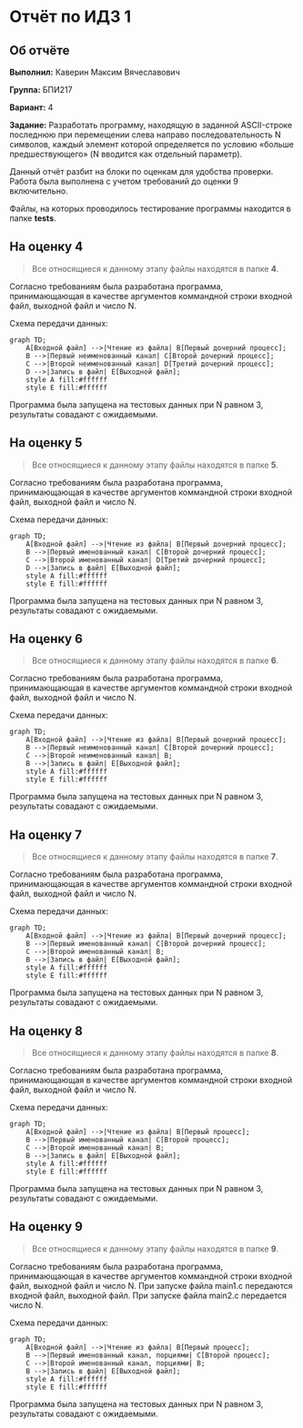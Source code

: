 # Отчёт по ИДЗ 1

## Об отчёте

**Выполнил:** Каверин Максим Вячеславович

**Группа:** БПИ217

**Вариант:** 4

**Задание:** Разработать программу, находящую в заданной ASCII-строке последнюю при перемещении слева направо последовательность N символов, каждый элемент которой определяется по условию «больше предшествующего» (N вводится как отдельный параметр).

Данный отчёт разбит на блоки по оценкам для удобства проверки. Работа была выполнена с учетом требований до оценки 9 включительно.

Файлы, на которых проводилось тестирование программы находится в папке **tests**.

## На оценку 4

> Все относящиеся к данному этапу файлы находятся в папке **4**.

Согласно требованиям была разработана программа, принимающающая в качестве аргументов коммандной строки входной файл, выходной файл и число N.

Схема передачи данных:

```mermaid
graph TD;
    A[Входной файл] -->|Чтение из файла| B[Первый дочерний процесс];
    B -->|Первый неименованный канал| C[Второй дочерний процесс];
    C -->|Второй неименованный канал| D[Третий дочерний процесс];
    D -->|Запись в файл| E[Выходной файл];
    style A fill:#ffffff
    style E fill:#ffffff
```

Программа была запущена на тестовых данных при N равном 3, результаты совадают с ожидаемыми. 

## На оценку 5

> Все относящиеся к данному этапу файлы находятся в папке **5**.

Согласно требованиям была разработана программа, принимающающая в качестве аргументов коммандной строки входной файл, выходной файл и число N.

Схема передачи данных:

```mermaid
graph TD;
    A[Входной файл] -->|Чтение из файла| B[Первый дочерний процесс];
    B -->|Первый именованный канал| C[Второй дочерний процесс];
    C -->|Второй именованный канал| D[Третий дочерний процесс];
    D -->|Запись в файл| E[Выходной файл];
    style A fill:#ffffff
    style E fill:#ffffff
```

Программа была запущена на тестовых данных при N равном 3, результаты совадают с ожидаемыми. 

## На оценку 6

> Все относящиеся к данному этапу файлы находятся в папке **6**.

Согласно требованиям была разработана программа, принимающающая в качестве аргументов коммандной строки входной файл, выходной файл и число N.

Схема передачи данных:

```mermaid
graph TD;
    A[Входной файл] -->|Чтение из файла| B[Первый дочерний процесс];
    B -->|Первый неименованный канал| C[Второй дочерний процесс];
    C -->|Второй неименованный канал| B;
    B -->|Запись в файл| E[Выходной файл];
    style A fill:#ffffff
    style E fill:#ffffff
```

Программа была запущена на тестовых данных при N равном 3, результаты совадают с ожидаемыми. 

## На оценку 7

> Все относящиеся к данному этапу файлы находятся в папке **7**.

Согласно требованиям была разработана программа, принимающающая в качестве аргументов коммандной строки входной файл, выходной файл и число N.

Схема передачи данных:

```mermaid
graph TD;
    A[Входной файл] -->|Чтение из файла| B[Первый дочерний процесс];
    B -->|Первый именованный канал| C[Второй дочерний процесс];
    C -->|Второй именованный канал| B;
    B -->|Запись в файл| E[Выходной файл];
    style A fill:#ffffff
    style E fill:#ffffff
```

Программа была запущена на тестовых данных при N равном 3, результаты совадают с ожидаемыми. 

## На оценку 8

> Все относящиеся к данному этапу файлы находятся в папке **8**.

Согласно требованиям была разработана программа, принимающающая в качестве аргументов коммандной строки входной файл, выходной файл и число N.

Схема передачи данных:

```mermaid
graph TD;
    A[Входной файл] -->|Чтение из файла| B[Первый процесс];
    B -->|Первый именованный канал| C[Второй процесс];
    C -->|Второй именованный канал| B;
    B -->|Запись в файл| E[Выходной файл];
    style A fill:#ffffff
    style E fill:#ffffff
```

Программа была запущена на тестовых данных при N равном 3, результаты совадают с ожидаемыми. 

## На оценку 9

> Все относящиеся к данному этапу файлы находятся в папке **9**.

Согласно требованиям была разработана программа, принимающающая в качестве аргументов коммандной строки входной файл, выходной файл и число N. При запуске файла main1.c передаются входной файл, выходной файл. При запуске файла main2.c передается число N.

Схема передачи данных:

```mermaid
graph TD;
    A[Входной файл] -->|Чтение из файла| B[Первый процесс];
    B -->|Первый именованный канал, порциями| C[Второй процесс];
    C -->|Второй именованный канал, порциями| B;
    B -->|Запись в файл| E[Выходной файл];
    style A fill:#ffffff
    style E fill:#ffffff
```

Программа была запущена на тестовых данных при N равном 3, результаты совадают с ожидаемыми.
